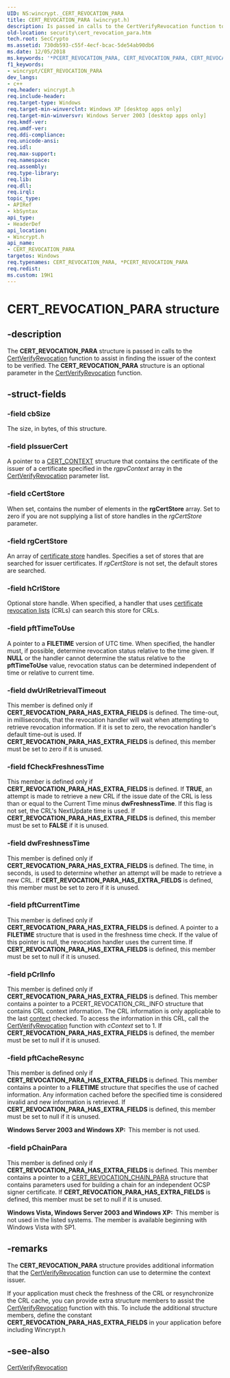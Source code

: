 ```yaml
---
UID: NS:wincrypt._CERT_REVOCATION_PARA
title: CERT_REVOCATION_PARA (wincrypt.h)
description: Is passed in calls to the CertVerifyRevocation function to assist in finding the issuer of the context to be verified.
old-location: security\cert_revocation_para.htm
tech.root: SecCrypto
ms.assetid: 730db593-c55f-4ecf-bcac-5de54ab90db6
ms.date: 12/05/2018
ms.keywords: '*PCERT_REVOCATION_PARA, CERT_REVOCATION_PARA, CERT_REVOCATION_PARA structure [Security], PCERT_REVOCATION_PARA, PCERT_REVOCATION_PARA structure pointer [Security], _crypto2_cert_revocation_para, security.cert_revocation_para, wincrypt/CERT_REVOCATION_PARA, wincrypt/PCERT_REVOCATION_PARA'
f1_keywords:
- wincrypt/CERT_REVOCATION_PARA
dev_langs:
- c++
req.header: wincrypt.h
req.include-header: 
req.target-type: Windows
req.target-min-winverclnt: Windows XP [desktop apps only]
req.target-min-winversvr: Windows Server 2003 [desktop apps only]
req.kmdf-ver: 
req.umdf-ver: 
req.ddi-compliance: 
req.unicode-ansi: 
req.idl: 
req.max-support: 
req.namespace: 
req.assembly: 
req.type-library: 
req.lib: 
req.dll: 
req.irql: 
topic_type:
- APIRef
- kbSyntax
api_type:
- HeaderDef
api_location:
- Wincrypt.h
api_name:
- CERT_REVOCATION_PARA
targetos: Windows
req.typenames: CERT_REVOCATION_PARA, *PCERT_REVOCATION_PARA
req.redist: 
ms.custom: 19H1
---
```


# CERT_REVOCATION_PARA structure


## -description


The <b>CERT_REVOCATION_PARA</b> structure is passed in calls to 
the <a href="https://docs.microsoft.com/windows/desktop/api/wincrypt/nf-wincrypt-certverifyrevocation">CertVerifyRevocation</a> function to assist in finding the issuer of the context to be verified. The <b>CERT_REVOCATION_PARA</b> structure is an optional parameter in the <a href="https://docs.microsoft.com/windows/desktop/api/wincrypt/nf-wincrypt-certverifyrevocation">CertVerifyRevocation</a> function.


## -struct-fields




### -field cbSize

The size, in bytes, of this structure.


### -field pIssuerCert

A pointer to a 
<a href="https://docs.microsoft.com/windows/desktop/api/wincrypt/ns-wincrypt-cert_context">CERT_CONTEXT</a> structure that contains the certificate of the issuer of a certificate specified in the <i>rgpvContext</i> array in the 
<a href="https://docs.microsoft.com/windows/desktop/api/wincrypt/nf-wincrypt-certverifyrevocation">CertVerifyRevocation</a> parameter list.


### -field cCertStore

When set, contains the number of elements in the <b>rgCertStore</b> array. Set to zero if you are not supplying  a list of store handles in the <i>rgCertStore</i> parameter.


### -field rgCertStore

An array of <a href="https://docs.microsoft.com/windows/desktop/SecGloss/c-gly">certificate store</a> handles. Specifies a set of stores that are searched for issuer certificates.  If <i>rgCertStore</i> is not set, the default stores are searched.


### -field hCrlStore

Optional store handle. When specified, a handler that uses <a href="https://docs.microsoft.com/windows/desktop/SecGloss/c-gly">certificate revocation lists</a> (CRLs) can search this store for CRLs.


### -field pftTimeToUse

A pointer to a <b>FILETIME</b> version of UTC time. When specified, the handler must, if possible, determine revocation status relative to the time given. If <b>NULL</b> or the handler cannot determine the status relative to the <b>pftTimeToUse</b> value, revocation status can be determined independent of time or relative to current time.


### -field dwUrlRetrievalTimeout

This member is defined only if <b>CERT_REVOCATION_PARA_HAS_EXTRA_FIELDS</b> is defined. The time-out, in milliseconds, that the revocation handler will wait when attempting to retrieve revocation information. If it is set to zero, the revocation handler's default time-out is used. If <b>CERT_REVOCATION_PARA_HAS_EXTRA_FIELDS</b> is defined, this member must be set to zero if it is unused.


### -field fCheckFreshnessTime

This member is defined only if <b>CERT_REVOCATION_PARA_HAS_EXTRA_FIELDS</b> is defined. If <b>TRUE</b>, an attempt is made to retrieve a new CRL if the issue date of the CRL is less than or equal to the Current Time minus <b>dwFreshnessTime</b>. If this flag is not set, the CRL's NextUpdate time is used. If <b>CERT_REVOCATION_PARA_HAS_EXTRA_FIELDS</b> is defined, this member must be set to <b>FALSE</b> if it is unused. 


### -field dwFreshnessTime

This member is defined only if <b>CERT_REVOCATION_PARA_HAS_EXTRA_FIELDS</b> is defined. The time, in seconds, is used to determine whether an attempt will be made to retrieve a new CRL. If <b>CERT_REVOCATION_PARA_HAS_EXTRA_FIELDS</b> is defined, this member must be set to zero if it is unused. 


### -field pftCurrentTime

This member is defined only if <b>CERT_REVOCATION_PARA_HAS_EXTRA_FIELDS</b> is defined. A pointer to a <b>FILETIME</b> structure that is used in the freshness time check. If the value of this pointer is null, the revocation handler uses the current time. If <b>CERT_REVOCATION_PARA_HAS_EXTRA_FIELDS</b> is defined, this member must be set to null if it is unused. 


### -field pCrlInfo

This member is defined only if <b>CERT_REVOCATION_PARA_HAS_EXTRA_FIELDS</b> is defined.  This member contains a pointer to a PCERT_REVOCATION_CRL_INFO structure that contains CRL context information. The CRL information is only applicable to the last <a href="https://docs.microsoft.com/windows/desktop/SecGloss/c-gly">context</a> checked. To access the information in this CRL, call the <a href="https://docs.microsoft.com/windows/desktop/api/wincrypt/nf-wincrypt-certverifyrevocation">CertVerifyRevocation</a> function with <i>cContext</i> set to 1. If <b>CERT_REVOCATION_PARA_HAS_EXTRA_FIELDS</b> is defined, the member must be set to null if it is unused.


### -field pftCacheResync

This member is defined only if <b>CERT_REVOCATION_PARA_HAS_EXTRA_FIELDS</b> is defined. This member contains a pointer to a <b>FILETIME</b> structure that specifies the use of cached information. Any information cached  before the specified time is considered invalid and new information is retrieved. If <b>CERT_REVOCATION_PARA_HAS_EXTRA_FIELDS</b> is defined, this member must be set to null if it is unused.

<b>Windows Server 2003 and Windows XP:  </b>This member is not used.


### -field pChainPara

This member is defined only if <b>CERT_REVOCATION_PARA_HAS_EXTRA_FIELDS</b> is defined. This member contains a pointer to a <a href="https://docs.microsoft.com/windows/desktop/api/wincrypt/ns-wincrypt-cert_revocation_chain_para">CERT_REVOCATION_CHAIN_PARA</a> structure that contains parameters used for building a chain for an independent OCSP signer certificate. If <b>CERT_REVOCATION_PARA_HAS_EXTRA_FIELDS</b> is defined, this member must be set to null if it is unused.

<b>Windows Vista, Windows Server 2003 and Windows XP:  </b>This member is not used in the listed systems. The member is available beginning with Windows Vista with SP1.


## -remarks



The <b>CERT_REVOCATION_PARA</b> structure provides additional information that the <a href="https://docs.microsoft.com/windows/desktop/api/wincrypt/nf-wincrypt-certverifyrevocation">CertVerifyRevocation</a> function can use to determine the context issuer.

 If your application must check the freshness of the CRL or resynchronize the CRL cache, you can provide extra structure members to assist  the <a href="https://docs.microsoft.com/windows/desktop/api/wincrypt/nf-wincrypt-certverifyrevocation">CertVerifyRevocation</a> function with this.  To include the additional structure members, define the constant <b>CERT_REVOCATION_PARA_HAS_EXTRA_FIELDS</b> in your application before including Wincrypt.h




## -see-also




<a href="https://docs.microsoft.com/windows/desktop/api/wincrypt/nf-wincrypt-certverifyrevocation">CertVerifyRevocation</a>
 

 

